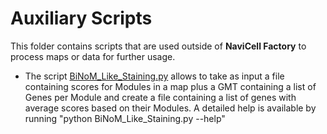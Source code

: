 # Auxiliary Scripts

This folder contains scripts that are used outside of <b>NaviCell Factory</b> to process maps or data for further usage.

 - The script [BiNoM_Like_Staining.py](BiNoM_Like_Staining.py) allows to take as input a file containing scores for Modules
in a map plus a GMT containing a list of Genes per Module and create a 
file containing a list of genes with average scores based on their Modules.
A detailed help is available by running "python BiNoM_Like_Staining.py --help"
